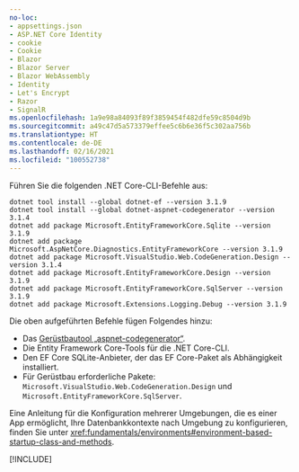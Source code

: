 ```yaml
---
no-loc:
- appsettings.json
- ASP.NET Core Identity
- cookie
- Cookie
- Blazor
- Blazor Server
- Blazor WebAssembly
- Identity
- Let's Encrypt
- Razor
- SignalR
ms.openlocfilehash: 1a9e98a84093f89f3859454f482dfe59c8504d9b
ms.sourcegitcommit: a49c47d5a573379effee5c6b6e36f5c302aa756b
ms.translationtype: HT
ms.contentlocale: de-DE
ms.lasthandoff: 02/16/2021
ms.locfileid: "100552738"
---
```

Führen Sie die folgenden .NET Core-CLI-Befehle aus:

```dotnetcli
dotnet tool install --global dotnet-ef --version 3.1.9
dotnet tool install --global dotnet-aspnet-codegenerator --version 3.1.4
dotnet add package Microsoft.EntityFrameworkCore.Sqlite --version 3.1.9
dotnet add package Microsoft.AspNetCore.Diagnostics.EntityFrameworkCore --version 3.1.9
dotnet add package Microsoft.VisualStudio.Web.CodeGeneration.Design --version 3.1.4
dotnet add package Microsoft.EntityFrameworkCore.Design --version 3.1.9
dotnet add package Microsoft.EntityFrameworkCore.SqlServer --version 3.1.9
dotnet add package Microsoft.Extensions.Logging.Debug --version 3.1.9
```

Die oben aufgeführten Befehle fügen Folgendes hinzu:

* Das [Gerüstbautool „aspnet-codegenerator“](xref:fundamentals/tools/dotnet-aspnet-codegenerator).
* Die Entity Framework Core-Tools für die .NET Core-CLI.
* Den EF Core SQLite-Anbieter, der das EF Core-Paket als Abhängigkeit installiert.
* Für Gerüstbau erforderliche Pakete: `Microsoft.VisualStudio.Web.CodeGeneration.Design` und `Microsoft.EntityFrameworkCore.SqlServer`.

Eine Anleitung für die Konfiguration mehrerer Umgebungen, die es einer App ermöglicht, Ihre Datenbankkontexte nach Umgebung zu konfigurieren, finden Sie unter <xref:fundamentals/environments#environment-based-startup-class-and-methods>.

[!INCLUDE[](~/includes/scaffoldTFM.md)]